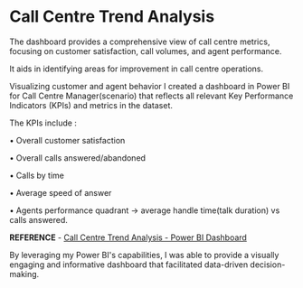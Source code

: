 # Call Centre Trend Analysis
The dashboard provides a comprehensive view of call centre metrics, focusing on customer satisfaction, call volumes, and agent performance.

It aids in identifying areas for improvement in call centre operations.<br>

Visualizing customer and agent behavior I created a dashboard in Power BI for Call Centre Manager(scenario) that reflects all relevant Key Performance Indicators (KPIs) and metrics in the dataset.<br>

The KPIs include :

• Overall customer satisfaction

• Overall calls answered/abandoned

• Calls by time

• Average speed of answer

• Agents performance quadrant -> average handle time(talk duration) vs calls answered.

**REFERENCE** - [Call Centre Trend Analysis - Power BI Dashboard](https://siliconinstitute-my.sharepoint.com/:u:/g/personal/ece_21bece11_silicon_ac_in/EXqAqLgrU49GkEIcAwA98qIBLSO6nFAFrTbcI9XfvyMHZA?e=hYFWcJ)


By leveraging my Power BI's capabilities, I was able to provide a visually engaging and informative dashboard that facilitated data-driven decision-making.
